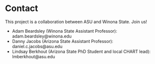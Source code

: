 Contact
===

This project is a collaboration between ASU and Winona State. Join us! 

<ul>
<li>Adam Beardsley (Winona State Assistant Professor): adam.beardsley@winona.edu
<li>Danny Jacobs (Arizona State Assistant Professor): daniel.c.jacobs@asu.edu
<li>Lindsay Berkhout (Arizona State PhD Student and local CHART lead): lmberkhout@asu.edu
